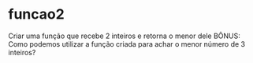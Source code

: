 # funcao2
Criar uma função que recebe 2 inteiros e retorna o menor dele BÔNUS: Como podemos utilizar a função criada para achar o menor número de 3 inteiros?
